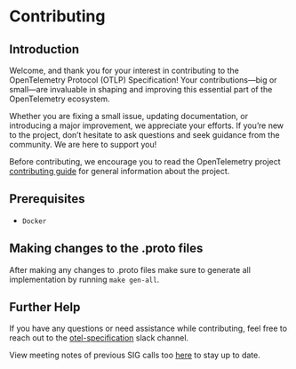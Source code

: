 # Contributing

## Introduction

Welcome, and thank you for your interest in contributing to the OpenTelemetry Protocol (OTLP) Specification! Your contributions—big or small—are invaluable in shaping and improving this essential part of the OpenTelemetry ecosystem.

Whether you are fixing a small issue, updating documentation, or introducing a major improvement, we appreciate your efforts.
If you’re new to the project, don’t hesitate to ask questions and seek guidance from the community.
We are here to support you!

Before contributing, we encourage you to read the OpenTelemetry project [contributing
guide](https://github.com/open-telemetry/community/blob/main/guides/contributor/README.md)
for general information about the project.

## Prerequisites

- `Docker`

## Making changes to the .proto files

After making any changes to .proto files make sure to generate all
implementation by running `make gen-all`.

## Further Help

If you have any questions or need assistance while contributing, feel free to reach out to the [otel-specification](https://cloud-native.slack.com/archives/C01N7PP1THC) slack channel. 

View meeting notes of previous SIG calls too [here](https://docs.google.com/document/d/1pdvPeKjA8v8w_fGKAN68JjWBmVJtPCpqdi9IZrd6eEo/edit?tab=t.0#heading=h.w5ybybd67v4h) to stay up to date.
